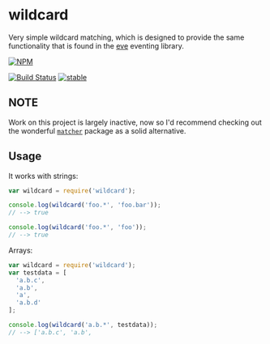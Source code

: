 
# wildcard

Very simple wildcard matching, which is designed to provide the same
functionality that is found in the
[eve](https://github.com/adobe-webplatform/eve) eventing library.


[![NPM](https://nodei.co/npm/wildcard.png)](https://nodei.co/npm/wildcard/)

[![Build Status](https://api.travis-ci.org/DamonOehlman/wildcard.svg?branch=master)](https://travis-ci.org/DamonOehlman/wildcard) [![stable](https://img.shields.io/badge/stability-stable-green.svg)](https://github.com/dominictarr/stability#stable)

## NOTE

Work on this project is largely inactive, now so I'd recommend checking out
the wonderful [`matcher`](https://github.com/sindresorhus/matcher) package
as a solid alternative.

## Usage

It works with strings:

```js
var wildcard = require('wildcard');

console.log(wildcard('foo.*', 'foo.bar'));
// --> true

console.log(wildcard('foo.*', 'foo'));
// --> true

```

Arrays:

```js
var wildcard = require('wildcard');
var testdata = [
  'a.b.c',
  'a.b',
  'a',
  'a.b.d'
];

console.log(wildcard('a.b.*', testdata));
// --> ['a.b.c', 'a.b',